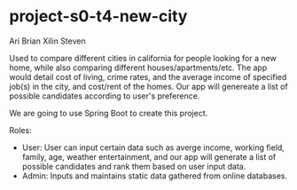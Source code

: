 # project-s0-t4-new-city

Ari	Brian	Xilin	Steven

Used to compare different cities in california for people looking for a new home, while also comparing different houses/apartments/etc. The app would detail cost of living, crime rates, and the average income of specified job(s) in the city, and cost/rent of the homes. Our app will genereate a list of possible candidates according to user's preference. 

We are going to use Spring Boot to create this project. 

Roles:
- User: User can input certain data such as averge income, working field, family, age, weather 
        entertainment, and our app will generate a list of possible candidates and rank them based on user input data.
- Admin: Inputs and maintains static data gathered from online databases.

